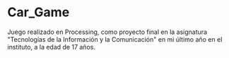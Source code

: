 # Car_Game
Juego realizado en Processing, como proyecto final en la asignatura "Tecnologías de la Información y la Comunicación" en mi último año en el instituto, a la edad de 17 años.
